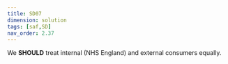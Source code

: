 ```yaml
---
title: SD07
dimension: solution
tags: [saf,SD]
nav_order: 2.37
---
```


We **SHOULD** treat internal (NHS England) and external consumers equally. 